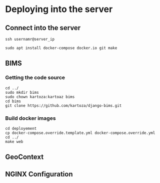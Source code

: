 # Deploying into the server

## Connect into the server

```
ssh usernamr@server_ip

sudo apt install docker-compose docker.io git make

```

## BIMS

### Getting the code source

```
cd ../
sudo mkdir bims
sudo chown kartoza:kartoaz bims
cd bims
git clone https://github.com/kartoza/django-bims.git

```

### Build docker images

```
cd deployement
cp docker-compose.override.template.yml docker-compose.override.yml
cd ../
make web

```



## GeoContext


## NGINX Configuration